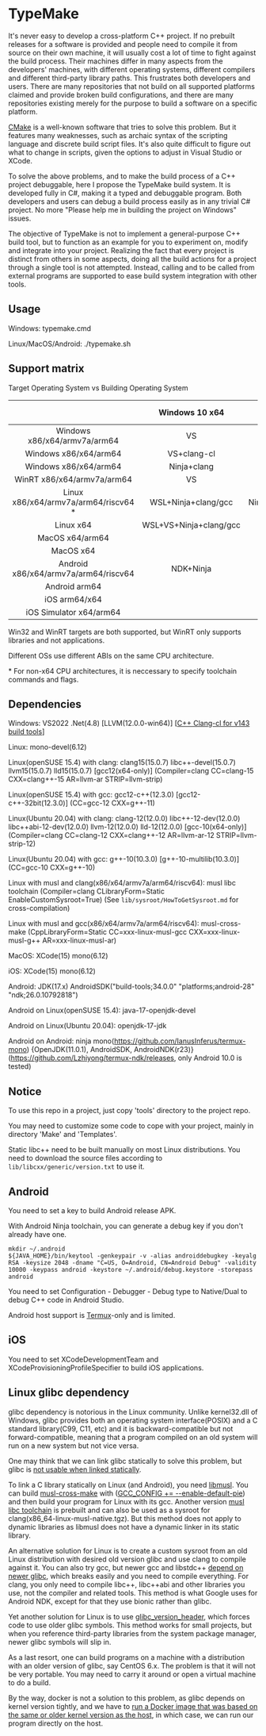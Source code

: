 # TypeMake

It's never easy to develop a cross-platform C++ project. If no prebuilt releases for a software is provided and people need to compile it from source on their own machine, it will usually cost a lot of time to fight against the build process. Their machines differ in many aspects from the developers' machines, with different operating systems, different compilers and different third-party library paths. This frustrates both developers and users. There are many repositories that not build on all supported platforms claimed and provide broken build configurations, and there are many repositories existing merely for the purpose to build a software on a specific platform.

[CMake](https://cmake.org/) is a well-known software that tries to solve this problem. But it features many weaknesses, such as archaic syntax of the scripting language and discrete build script files. It's also quite difficult to figure out what to change in scripts, given the options to adjust in Visual Studio or XCode.

To solve the above problems, and to make the build process of a C++ project debuggable, here I propose the TypeMake build system. It is developed fully in C#, making it a typed and debuggable program. Both developers and users can debug a build process easily as in any trivial C# project. No more "Please help me in building the project on Windows" issues.

The objective of TypeMake is not to implement a general-purpose C++ build tool, but to function as an example for you to experiment on, modify and integrate into your project. Realizing the fact that every project is distinct from others in some aspects, doing all the build actions for a project through a single tool is not attempted. Instead, calling and to be called from external programs are supported to ease build system integration with other tools.

## Usage

Windows: typemake.cmd

Linux/MacOS/Android: ./typemake.sh

## Support matrix

Target Operating System vs Building Operating System

|                                        |    Windows 10 x64    |       Linux x64      |    MacOS x64/arm64   |    Android arm64     |
| :------------------------------------: | :------------------: | :------------------: | :------------------: | :------------------: |
|      Windows x86/x64/armv7a/arm64      |          VS          |                      |                      |                      |
|          Windows x86/x64/arm64         |      VS+clang-cl     |                      |                      |                      |
|          Windows x86/x64/arm64         |      Ninja+clang     |                      |                      |                      |
|       WinRT x86/x64/armv7a/arm64       |          VS          |                      |                      |                      |
|  Linux x86/x64/armv7a/arm64/riscv64 *  |  WSL+Ninja+clang/gcc |    Ninja+clang/gcc   |                      |                      |
|                Linux x64               |WSL+VS+Ninja+clang/gcc|                      |                      |                      |
|             MacOS x64/arm64            |                      |                      |         XCode        |                      |
|                MacOS x64               |                      |                      |     Ninja+clang      |                      |
|  Android x86/x64/armv7a/arm64/riscv64  |      NDK+Ninja       |      NDK+Ninja       |      NDK+Ninja       |                      |
|              Android arm64             |                      |                      |                      |  Termux+Ninja+clang  |
|              iOS arm64/x64             |                      |                      |         XCode        |                      |
|         iOS Simulator x64/arm64        |                      |                      |         XCode        |                      |

Win32 and WinRT targets are both supported, but WinRT only supports libraries and not applications.

Different OSs use different ABIs on the same CPU architecture.

\* For non-x64 CPU architectures, it is neccessary to specify toolchain commands and flags.

## Dependencies

Windows: VS2022 .Net(4.8) \[LLVM(12.0.0-win64)\] \[[C++ Clang-cl for v143 build tools](https://docs.microsoft.com/en-us/cpp/build/clang-support-msbuild)\]

Linux: mono-devel(6.12)

Linux(openSUSE 15.4) with clang: clang15(15.0.7) libc++-devel(15.0.7) llvm15(15.0.7) lld15(15.0.7) [gcc12(x64-only)] (Compiler=clang CC=clang-15 CXX=clang++-15 AR=llvm-ar STRIP=llvm-strip)

Linux(openSUSE 15.4) with gcc: gcc12-c++(12.3.0) \[gcc12-c++-32bit(12.3.0)\] (CC=gcc-12 CXX=g++-11)

Linux(Ubuntu 20.04) with clang: clang-12(12.0.0) libc++-12-dev(12.0.0) libc++abi-12-dev(12.0.0) llvm-12(12.0.0) lld-12(12.0.0) [gcc-10(x64-only)] (Compiler=clang CC=clang-12 CXX=clang++-12 AR=llvm-ar-12 STRIP=llvm-strip-12)

Linux(Ubuntu 20.04) with gcc: g++-10(10.3.0) \[g++-10-multilib(10.3.0)\] (CC=gcc-10 CXX=g++-10)

Linux with musl and clang(x86/x64/armv7a/arm64/riscv64): musl libc toolchain (Compiler=clang CLibraryForm=Static EnableCustomSysroot=True) (See `lib/sysroot/HowToGetSysroot.md` for cross-compilation)

Linux with musl and gcc(x86/x64/armv7a/arm64/riscv64): musl-cross-make (CppLibraryForm=Static CC=xxx-linux-musl-gcc CXX=xxx-linux-musl-g++ AR=xxx-linux-musl-ar)

MacOS: XCode(15) mono(6.12)

iOS: XCode(15) mono(6.12)

Android: JDK(17.x) AndroidSDK("build-tools;34.0.0" "platforms;android-28" "ndk;26.0.10792818")

Android on Linux(openSUSE 15.4): java-17-openjdk-devel

Android on Linux(Ubuntu 20.04): openjdk-17-jdk

Android on Android: ninja mono(https://github.com/IanusInferus/termux-mono) {OpenJDK(11.0.1), AndroidSDK, AndroidNDK(r23)}(https://github.com/Lzhiyong/termux-ndk/releases, only Android 10.0 is tested)

## Notice

To use this repo in a project, just copy 'tools' directory to the project repo.

You may need to customize some code to cope with your project, mainly in directory 'Make' and 'Templates'.

Static libc++ need to be built manually on most Linux distributions. You need to download the source files according to `lib/libcxx/generic/version.txt` to use it.

## Android

You need to set a key to build Android release APK.

With Android Ninja toolchain, you can generate a debug key if you don't already have one.

    mkdir ~/.android
    ${JAVA_HOME}/bin/keytool -genkeypair -v -alias androiddebugkey -keyalg RSA -keysize 2048 -dname "C=US, O=Android, CN=Android Debug" -validity 10000 -keypass android -keystore ~/.android/debug.keystore -storepass android

You need to set Configuration - Debugger - Debug type to Native/Dual to debug C++ code in Android Studio.

Android host support is [Termux](https://github.com/termux/termux-app)-only and is limited.

## iOS

You need to set XCodeDevelopmentTeam and XCodeProvisioningProfileSpecifier to build iOS applications.

## Linux glibc dependency

glibc dependency is notorious in the Linux community. Unlike kernel32.dll of Windows, glibc provides both an operating system interface(POSIX) and a C standard library(C99, C11, etc) and it is backward-compatible but not forward-compatible, meaning that a program compiled on an old system will run on a new system but not vice versa.

One may think that we can link glibc statically to solve this problem, but glibc is [not usable when linked statically](https://stackoverflow.com/questions/57476533/why-is-statically-linking-glibc-discouraged).

To link a C library statically on Linux (and Android), you need [libmusl](https://www.musl-libc.org/). You can build [musl-cross-make](https://github.com/richfelker/musl-cross-make) with ([GCC_CONFIG += --enable-default-pie](https://github.com/richfelker/musl-cross-make/issues/47)) and then build your program for Linux with its gcc. Another version [musl libc toolchain](https://musl.cc/) is prebuilt and can also be used as a sysroot for clang(x86_64-linux-musl-native.tgz). But this method does not apply to dynamic libraries as libmusl does not have a dynamic linker in its static library.

An alternative solution for Linux is to create a custom sysroot from an old Linux distribution with desired old version glibc and use clang to compile against it. You can also try gcc, but newer gcc and libstdc++ [depend on newer glibc](https://gcc.gnu.org/onlinedocs/libstdc++/faq.html#faq.linux_glibc), which breaks easily and you need to compile everything. For clang, you only need to compile libc++, libc++abi and other libraries you use, not the compiler and related tools. This method is what Google uses for Android NDK, except for that they use bionic rather than glibc.

Yet another solution for Linux is to use [glibc_version_header](https://github.com/wheybags/glibc_version_header), which forces code to use older glibc symbols. This method works for small projects, but when you reference third-party libraries from the system package manager, newer glibc symbols will slip in.

As a last resort, one can build programs on a machine with a distribution with an older version of glibc, say CentOS 6.x. The problem is that it will not be very portable. You may need to carry it around or open a virtual machine to do a build.

By the way, docker is not a solution to this problem, as glibc depends on kernel version tightly, and we have to [run a Docker image that was based on the same or older kernel version as the host](https://github.com/boostorg/filesystem/issues/164), in which case, we can run our program directly on the host.
